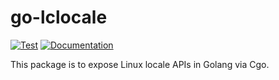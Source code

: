 # go-lclocale

[![Test](https://github.com/elliotcourant/go-lclocale/actions/workflows/test.yaml/badge.svg)](https://github.com/elliotcourant/go-lclocale/actions/workflows/test.yaml)
[![Documentation](https://pkg.go.dev/badge/github.com/elliotcourant/go-lclocale)](https://pkg.go.dev/github.com/elliotcourant/go-lclocale)

This package is to expose Linux locale APIs in Golang via Cgo.
